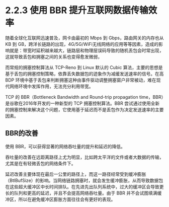 # 2.2.3 使用 BBR 提升互联网数据传输效率

随着全球化互联网迅速普及，网卡由最初的 Mbps 到 Gbps，路由网关的内存也从 KB 到 GB，跨洋长链路的出现，4G/5G/WiFi无线网络的应用等等因素，造成的影响就是：带宽时延积越来越大，链路层和物理层误码导致的随机丢包会时常出现，这就导致丢包和拥塞之间的关系也变得愈发微弱，

而常规的拥塞控制算法从 TCP-Reno 到 Linux 默认的 Cubic 算法，主要的思想是基于丢包的拥塞控制策略，依靠丢失数据包的迹象作为减缓发送速率的信号。在高 BDP 环境中基于丢包来判断拥塞这种由事件驱动调整拥塞窗户非常被动，难在现代网络环境中发挥作用，无法充分利用带宽。


TCP 的 BBR（Bottleneck Bandwidth and Round-trip propagation time，BBR）是谷歌在2016年开发的一种新型的 TCP 拥塞控制算法。BBR 尝试通过使用全新的拥塞控制来解决这个问题，它使用基于延迟而不是丢包作为决定发送速率的主要因素。


## BBR的改善

使用 BBR，可以获得显著的网络吞吐量的提升和延迟的降低。

吞吐量的改善在远距离路径上尤为明显，比如跨太平洋的文件或者大数据的传输，尤其是在有轻微丢包的网络条件下。

延迟改善主要体现在最后一公里的路径上，而这一路径经常受到缓冲膨胀（BtlBufSize）的影响。当网络链路拥塞时，就会发生缓冲膨胀，从而导致数据包在这些超大缓冲区中长时间排队。在先进先出队列系统中，过大的缓冲区会导致更长的队列和更高的延迟，并且不会提高网络吞吐量。由于 BBR 并不会试图填满缓冲区，所以在避免缓冲区膨胀方面往往会有更好的表现。

